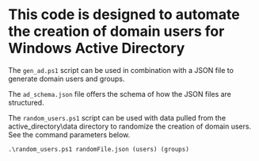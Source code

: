 # This code is designed to automate the creation of domain users for Windows Active Directory

The `gen_ad.ps1` script can be used in combination with a JSON file to generate domain users and groups.

The `ad_schema.json` file offers the schema of how the JSON files are structured. 

The `random_users.ps1` script can be used with data pulled from the active_directory\data directory to randomize the creation of domain users. See the command parameters below.
```shell
.\random_users.ps1 randomFile.json (users) (groups)
```
